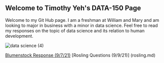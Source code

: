 ## Welcome to Timothy Yeh's DATA-150 Page
Welcome to my Git Hub page. I am a freshman at William and Mary and am looking to major in business with a minor in data science. Feel free to read my responses on the topic of data science and its relation to human development. 

![data science (4)](https://user-images.githubusercontent.com/89987898/132282132-db931eb2-9a6b-490c-a1f7-f4f3bd917b34.jpg)

[Blumenstock Response (9/7/21)](Blomenstock_Final_Response.md)
[Rosling Questions (9/9/21)] (rosling.md)
